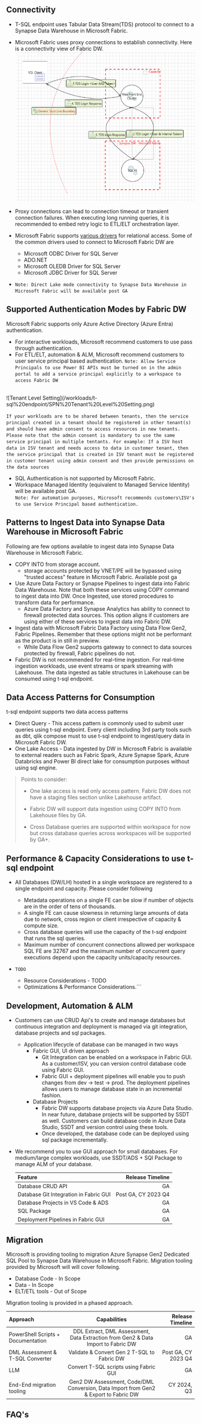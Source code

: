 ## Connectivity

* T-SQL endpoint uses Tabular Data Stream(TDS) protocol to connect to a Synapse Data Warehouse in Microsoft Fabric.
* Microsoft Fabric uses proxy connections to establish connectivity. Here is a connectivity view of Fabric DW. ![sample connectivity](/workloads/t-sql%20endpoint/T-SQL%20Connectivity.png)
* Proxy connections can lead to connection timeout or transient connection failures. When executing long running queries, it is recommended to embed retry logic to ETL/ELT orchestration layer.
* Microsoft Fabric supports [various drivers](https://learn.microsoft.com/en-us/sql/connect/sql-connection-libraries?view=sql-server-ver16#drivers-for-relational-access) for relational access. Some of the common drivers used to connect to Microsoft Fabric DW are 
    - Microsoft ODBC Driver for SQL Server
    - ADO.NET
    - Microsoft OLEDB Driver for SQL Server
    - Microsoft JDBC Driver for SQL Server

* ```Note: Direct Lake mode connectivity to Synapse Data Warehouse in Microsoft Fabric will be available post GA```

## Supported Authentication Modes by Fabric DW

Microsoft Fabric supports only Azure Active Directory (Azure Entra) authentication.

* For interactive workloads, Microsoft recommend customers to use pass through authentication.
* For ETL/ELT, automation & ALM, Microsoft recommend customers to user service principal based authentication. 
```Note: Allow Service Principals to use Power BI APIs must be turned on in the admin portal to add a service principal explicitly to a workspace to access Fabric DW```
</br>
![Tenant Level Setting](/workloads/t-sql%20endpoint/SPN%20Tenant%20Level%20Setting.png)

```If your workloads are to be shared between tenants, then the service principal created in a tenant should be registered in other tenant(s) and should have admin consent to access resources in new tenants. Please note that the admin consent is mandatory to use the same service principal in multiple tentants. For example: If a ISV host data in ISV tenant and needs access to data in customer tenant, then the service principal that is created in ISV tenant must be registered in customer tenant using admin consent and then provide permissions on the data sources```

* SQL Authentication is not supported by Microsoft Fabric.
* Workspace Managed Identity (equivalent to Managed Service Identity) will be available post GA. </br>
```Note: For automation purposes, Microsoft recommends customers\ISV's to use Service Principal based authentication.```

## Patterns to Ingest Data into Synapse Data Warehouse in Microsoft Fabric

Following are few options available to ingest data into Synapse Data Warehouse in Microsoft Fabric.

* COPY INTO from storage account.
    - storage accounts protected by VNET/PE will be bypassed using "trusted access" feature in Microsoft Fabric. Available post ga
* Use Azure Data Factory or Synapse Pipelines to ingest data into Fabric Data Warehouse. Note that both these services using COPY command to ingest data into DW. Once Ingested, use stored procedures to transform data for performance.
    - Azure Data Factory and Synapse Analytics has ability to connect to firewall protected data sources. This option aligns if customers are using either of these services to ingest data into Fabric DW.
* Ingest data with Microsoft Fabric Data Factory using Data Flow Gen2, Fabric Pipelines. Remember that these options might not be performant as the product is in still in preview.
    - While Data Flow Gen2 supports gateway to connect to data sources protected by firewall, Fabric pipelines do not.
* Fabric DW is not recommended for real-time ingestion. For real-time ingestion workloads, use event streams or spark streaming with Lakehouse. The data ingested as table structures in Lakehouse can be consumed using t-sql endpoint.

## Data Access Patterns for Consumption

t-sql endpoint supports two data access patterns

* Direct Query - This access pattern is commonly used to submit user queries using t-sql endpoint. Every client including 3rd party tools such as dbt, qlik compose must to use t-sql endpoint to ingest/query data in Microsoft Fabric DW.
* One Lake Access - Data ingested by DW in Microsoft Fabric is available to external readers such as Fabric Spark, Azure Synapse Spark, Azure Databricks and Power BI direct lake for consumption purposes without using sql engine.

> Points to consider:
>
> - One lake access is read only access pattern. Fabric DW does not have a staging files section unlike Lakehouse artifact.
>
> - Fabric DW will support data ingestion using COPY INTO from Lakehouse files by GA.
>
> - Cross Database queries are supported within workspace for now but cross database queries across workspaces will be supported by GA+.

## Performance & Capacity Considerations to use t-sql endpoint

* All Databases (DW/LH) hosted in a single workspace are registered to a single endpoint and capacity. Please consider following
    - Metadata operations on a single FE can be slow if number of objects are in the order of tens of thousands.
    - A single FE can cause slowness in returning large amounts of data due to network, cross region or client irrespective of capacity & compute size.
    - Cross database queries will use the capacity of the t-sql endpoint that runs the sql queries.
    - Maximum number of concurrent connections allowed per workspace SQL FE are 32767 and the maximum number of concurrent query executions depend upon the capacity units/capacity resources.

* ```TODO```
    - Resource Considerations - TODO
    - Optimizations & Performance Considerations.```

## Development, Automation & ALM

* Customers can use CRUD Api's to create and manage databases but continuous integration and deployment is managed via git integration, database projects and sql packages.
    - Application lifecycle of database can be managed in two ways
        - Fabric GUI, UI driven approach
            - Git Integration can be enabled on a workspace in Fabric GUI. As a customer/ISV, you can version control database code using Fabric GUI.
            - Fabric GUI + deployment pipelines will enable you to push changes from dev -> test -> prod. The deployment pipelines allows users to manage database state in an incremental fashion.
        - Database Projects
            - Fabric DW supports database projects via Azure Data Studio. In near future, database projects will be supported by SSDT as well. Customers can build database code in Azure Data Studio, SSDT and version control using these tools.
            - Once developed, the database code can be deployed using sql package incrementally.

* We recommend you to use GUI approach for small databases. For medium/large complex workloads, use SSDT/ADS + SQl Package to manage ALM of your database. 


    |  Feature | Release Timeline   |
    |:---|---:|
    | Database CRUD API  |  GA |
    | Database Git Integration in Fabric GUI | Post GA, CY 2023 Q4 |
    | Database Projects in VS Code & ADS  | GA |
    | SQL Package | GA  |
    | Deployment Pipelines in Fabric GUI | GA |

## Migration

Microsoft is providing tooling to migration Azure Synapse Gen2 Dedicated SQL Pool to Synapse Data Warehouse in Microsoft Fabric. Migration tooling provided by Microsoft will will cover following.

* Database Code - In Scope
* Data - In Scope
* ELT/ETL tools - Out of Scope

Migration tooling is provided in a phased approach.

| Approach | Capabilities | Release Timeline |
|:---|:---: |---:|
| PowerShell Scripts + Documentation | DDL Extract, DML Assessment, Data Extraction from Gen2 & Data Import to Fabric DW   |  GA |
| DML Assessment & T-SQL Converter | Validate & Convert Gen 2 T-SQL to Fabric DW | Post GA, CY 2023 Q4 |
| LLM | Convert T-SQL scripts using Fabric GUI | GA |
| End-End migration tooling | Gen2 DW Assessment, Code/DML Conversion, Data Import from Gen2 & Export to Fabric DW | CY 2024, Q3 |

## FAQ's


